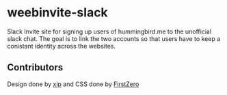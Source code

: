 # weebinvite-slack

Slack Invite site for signing up users of hummingbird.me to the unofficial slack chat. The goal is to link the two accounts so that users have to keep a conistant identity across the websites.


## Contributors
Design done by [xip](http://github.com/xiprox) and CSS done by [FirstZero](https://github.com/FirstZero)
